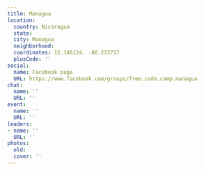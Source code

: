 ```yaml
---
title: Managua
location:
  country: Nicaragua
  state: 
  city: Managua
  neighborhood: 
  coordinates: 12.146124, -86.273717
  plusCode: ''
social:
  name: Facebook page
  URL: https://www.facebook.com/groups/free.code.camp.managua
chat:
  name: ''
  URL: ''
event:
  name: ''
  URL: ''
leaders:
- name: ''
  URL: ''
photos:
  old: 
  cover: ''
---
```


